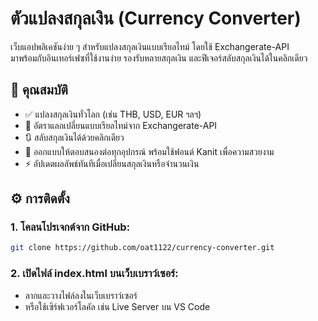 # ตัวแปลงสกุลเงิน (Currency Converter)

เว็บแอปพลิเคชันง่าย ๆ สำหรับแปลงสกุลเงินแบบเรียลไทม์ โดยใช้ Exchangerate-API  
มาพร้อมกับอินเทอร์เฟซที่ใช้งานง่าย รองรับหลายสกุลเงิน และฟีเจอร์สลับสกุลเงินได้ในคลิกเดียว

## 🧩 คุณสมบัติ

- ✅ แปลงสกุลเงินทั่วโลก (เช่น THB, USD, EUR ฯลฯ)
- 🔄 อัตราแลกเปลี่ยนแบบเรียลไทม์จาก Exchangerate-API
- 🔃 สลับสกุลเงินได้ด้วยคลิกเดียว
- 📱 ออกแบบให้ตอบสนองต่อทุกอุปกรณ์ พร้อมใช้ฟอนต์ Kanit เพื่อความสวยงาม
- ⚡ อัปเดตผลลัพธ์ทันทีเมื่อเปลี่ยนสกุลเงินหรือจำนวนเงิน

## ⚙️ การติดตั้ง

### 1. โคลนโปรเจกต์จาก GitHub:

```bash
git clone https://github.com/oat1122/currency-converter.git

```
### 2. เปิดไฟล์ index.html บนเว็บเบราว์เซอร์:
- ลากและวางไฟล์ลงในเว็บเบราว์เซอร์
- หรือใช้เซิร์ฟเวอร์โลคัล เช่น Live Server บน VS Code
